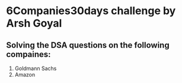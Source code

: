 # 6Companies30days challenge by Arsh Goyal

## Solving the DSA questions on the following compaines:
1. Goldmann Sachs
2. Amazon

